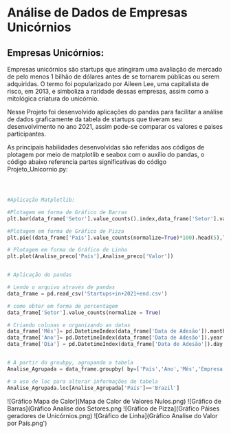 #  Análise de Dados de Empresas Unicórnios 

## Empresas Unicórnios: 
Empresas unicórnios são startups que atingiram uma avaliação de mercado de pelo menos 1 bilhão de dólares antes de se tornarem públicas ou serem adquiridas. O termo foi popularizado por Aileen Lee, uma capitalista de risco, em 2013, e simboliza a raridade dessas empresas, assim como a mitológica criatura do unicórnio.

Nesse Projeto foi desenvolvido aplicações do pandas para facilitar a análise de dados graficamente da tabela de startups que tiveram seu desenvolvimento no ano 2021, assim pode-se comparar os valores e paises participantes.

As principais habilidades desenvolvidas são referidas aos códigos de plotagem por meio de matplotlib e seabox com o auxílio do pandas, o código abaixo referencia partes significativas do código Projeto_Unicornio.py:

``` python



#Aplicação Matplotlib:

#Plotagem em forma de Gráfico de Barras
plt.bar(data_frame['Setor'].value_counts().index,data_frame['Setor'].value_counts())

#Plotagem em forma de Gráfico de Pizza
plt.pie((data_frame['País'].value_counts(normalize=True)*100).head(5),labels=data_frame['País'].value_counts().index[0:5],shadow=True,startangle=90,autopct='%1.1f%%' )

# Plotagem em forma de Gráfico de Linha
plt.plot(Analise_preco['País'],Analise_preco['Valor'])


# Aplicação do pandas

# Lendo o arquivo através de pandas
data_frame = pd.read_csv('Startups+in+2021+end.csv')

# como obter em forma de porcentagem
data_frame['Setor'].value_counts(normalize = True)

# Criando colunas e organizando as datas
data_frame['Mês']= pd.DatetimeIndex(data_frame['Data de Adesão']).month
data_frame['Ano']= pd.DatetimeIndex(data_frame['Data de Adesão']).year
data_frame['Dia'] = pd.DatetimeIndex(data_frame['Data de Adesão']).day


# A partir do groubpy, agrupando a tabela
Analise_Agrupada = data_frame.groupby( by=['País','Ano','Mês','Empresa']).count()['Id'].reset_index()

# o uso de loc para alterar informações de tabela
Analise_Agrupada.loc[Analise_Agrupada['País']=='Brazil']
```
![Gráfico Mapa de Calor](Mapa de Calor de Valores Nulos.png)
![Gráfico de Barras](Gráfico Analise dos Setores.png
![Gráfico de Pizza](Gráfico Páises geradores de Unicórnios.png)
![Gráfico de Linha](Gráfico Analise do Valor por País.png')



